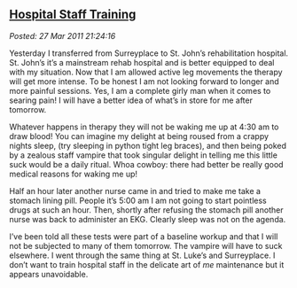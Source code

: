  
[Hospital Staff Training](http://bakerjd99.wordpress.com/2011/03/27/hospital-staff-training/)
---------------------------------------------------------------------------------------------

*Posted: 27 Mar 2011 21:24:16*

Yesterday I transferred from Surreyplace to St. John’s rehabilitation
hospital. St. John’s it’s a mainstream rehab hospital and is better
equipped to deal with my situation. Now that I am allowed active leg
movements the therapy will get more intense. To be honest I am not
looking forward to longer and more painful sessions. Yes, I am a
complete girly man when it comes to searing pain! I will have a better
idea of what’s in store for me after tomorrow.

Whatever happens in therapy they will not be waking me up at 4:30 am to
draw blood! You can imagine my delight at being roused from a crappy
nights sleep, (try sleeping in python tight leg braces), and then being
poked by a zealous staff vampire that took singular delight in telling
me this little suck would be a daily ritual. Whoa cowboy: there had
better be really good medical reasons for waking me up!

Half an hour later another nurse came in and tried to make me take a
stomach lining pill. People it’s 5:00 am I am not going to start
pointless drugs at such an hour. Then, shortly after refusing the
stomach pill another nurse was back to administer an EKG. Clearly sleep
was not on the agenda.

I’ve been told all these tests were part of a baseline workup and that I
will not be subjected to many of them tomorrow. The vampire will have to
suck elsewhere. I went through the same thing at St. Luke’s and
Surreyplace. I don’t want to train hospital staff in the delicate art of
*me* maintenance but it appears unavoidable.
